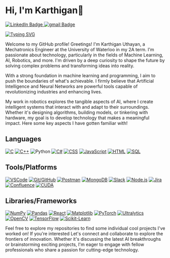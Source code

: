 
# Hi, I'm Karthigan👋 


<div id="badges">
  <a href="https://www.linkedin.com/in/karthiganu2004/">
    <img src="https://img.shields.io/badge/LinkedIn-blue?style=for-the-badge&logo=linkedin&logoColor=white" alt="LinkedIn Badge"/>
  </a>
  <a href="mailto:kuthayan@uwaterloo.ca">
    <img src="https://img.shields.io/badge/gmail-red?style=for-the-badge&logo=gmail&logoColor=white" alt="gmail Badge"/>
  </a>  
<div/>

[![Typing SVG](https://readme-typing-svg.demolab.com?font=Fira+Code&pause=1000&color=059312&width=435&lines=Mechatronics+Engineer+%40+UWaterloo;Passionate+about+AI%2FML)](https://git.io/typing-svg)

Welcome to my GitHub profile! Greetings! I'm Karthigan Uthayan, a Mechatronics Engineer at the University of Waterloo in my 2A term. I'm passionate about technology, particularly in the fields of Machine Learning, AI, Robotics, and more. I'm driven by a deep curiosity to shape the future by solving complex problems and transforming ideas into reality.

With a strong foundation in machine learning and programming, I aim to push the boundaries of what's achievable. I firmly believe that Artificial Intelligence and Neural Networks are powerful tools capable of revolutionizing industries and enhancing lives.

My work in robotics explores the tangible aspects of AI, where I create intelligent systems that interact with and adapt to their surroundings. Whether it's designing algorithms, building models, or tinkering with hardware, my goal is to develop technology that makes a meaningful impact. Here some key aspects I have gotten familiar with!

## Languages

[![C](https://img.shields.io/badge/C-blue?style=for-the-badge&logo=c)](https://en.wikipedia.org/wiki/C_(programming_language))
[![C++](https://img.shields.io/badge/C%2B%2B-yellow?style=for-the-badge&logo=c%2B%2B)](https://en.wikipedia.org/wiki/C%2B%2B)
![Python](https://img.shields.io/badge/python-3670A0?style=for-the-badge&logo=python&logoColor=ffdd54)
[![C#](https://img.shields.io/badge/C%23-green?style=for-the-badge&logo=c-sharp)](https://docs.microsoft.com/en-us/dotnet/csharp/)
[![CSS](https://img.shields.io/badge/CSS-purple?style=for-the-badge&logo=css3)](https://developer.mozilla.org/en-US/docs/Web/CSS)
[![JavaScript](https://img.shields.io/badge/JavaScript-yellow?style=for-the-badge&logo=javascript)](https://developer.mozilla.org/en-US/docs/Web/JavaScript)
[![HTML](https://img.shields.io/badge/HTML-orange?style=for-the-badge&logo=html5)](https://developer.mozilla.org/en-US/docs/Web/HTML)
[![SQL](https://img.shields.io/badge/SQL-blueviolet?style=for-the-badge&logo=postgresql)](https://www.postgresql.org/)

## Tools/Platforms

[![VSCode](https://img.shields.io/badge/VSCode-blue?style=for-the-badge&logo=visual-studio-code)](https://code.visualstudio.com/)
[![Git/GitHub](https://img.shields.io/badge/Git%2FGitHub-black?style=for-the-badge&logo=github)](https://github.com/)
[![Postman](https://img.shields.io/badge/Postman-orange?style=for-the-badge&logo=postman)](https://www.postman.com/)
[![MongoDB](https://img.shields.io/badge/MongoDB-green?style=for-the-badge&logo=mongodb)](https://www.mongodb.com/)
[![Slack](https://img.shields.io/badge/Slack-purple?style=for-the-badge&logo=slack)](https://slack.com/)
[![Node.js](https://img.shields.io/badge/Node.js-green?style=for-the-badge&logo=node.js)](https://nodejs.org/)
[![Jira](https://img.shields.io/badge/Jira-blue?style=for-the-badge&logo=jira)](https://www.atlassian.com/software/jira)
[![Confluence](https://img.shields.io/badge/Confluence-blue?style=for-the-badge&logo=confluence)](https://www.atlassian.com/software/confluence)
[![CUDA](https://img.shields.io/badge/CUDA-blueviolet?style=for-the-badge&logo=nvidia)](https://developer.nvidia.com/cuda-zone)

## Libraries/Frameworks

[![NumPy](https://img.shields.io/badge/NumPy-yellow?style=for-the-badge&logo=numpy)](https://numpy.org/)
[![Pandas](https://img.shields.io/badge/Pandas-blue?style=for-the-badge&logo=pandas)](https://pandas.pydata.org/)
[![React](https://img.shields.io/badge/React-blue?style=for-the-badge&logo=react)](https://reactjs.org/)
[![Matplotlib](https://img.shields.io/badge/Matplotlib-blue?style=for-the-badge&logo=matplotlib)](https://matplotlib.org/)
[![PyTorch](https://img.shields.io/badge/PyTorch-orange?style=for-the-badge&logo=pytorch)](https://pytorch.org/)
[![Ultralytics](https://img.shields.io/badge/Ultralytics-green?style=for-the-badge)](https://ultralytics.com/)
[![OpenCV](https://img.shields.io/badge/OpenCV-blue?style=for-the-badge&logo=opencv)](https://opencv.org/)
[![TensorFlow](https://img.shields.io/badge/TensorFlow-orange?style=for-the-badge&logo=tensorflow)](https://www.tensorflow.org/)
[![Scikit-Learn](https://img.shields.io/badge/Scikit--Learn-blue?style=for-the-badge&logo=scikit-learn)](https://scikit-learn.org/)

Feel free to explore my repositories to find some individual cool projects I've worked on! If you're interested Let's connect and collaborate to explore the frontiers of innovation. Whether it's discussing the latest AI breakthroughs or brainstorming exciting projects, I'm eager to engage with fellow professionals who share a passion for cutting-edge technology.
